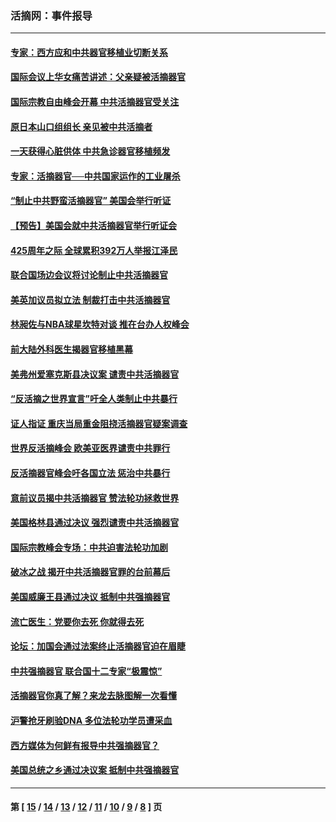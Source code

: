 ### 活摘网：事件报导
---
#### [专家：西方应和中共器官移植业切断关系](../../pages/nf5877/n13772828.md?08030430) 
#### [国际会议上华女痛苦讲述：父亲疑被活摘器官](../../pages/nf5877/n13771583.md?08030430) 
#### [国际宗教自由峰会开幕 中共活摘器官受关注](../../pages/nf5877/n13769995.md?08030430) 
#### [原日本山口组组长 亲见被中共活摘者](../../pages/nf5877/n13767360.md?08030430) 
#### [一天获得心脏供体 中共急诊器官移植频发](../../pages/nf5877/n13764689.md?08030430) 
#### [专家：活摘器官──中共国家运作的工业屠杀](../../pages/nf5877/n13761178.md?08030430) 
#### [“制止中共野蛮活摘器官” 美国会举行听证](../../pages/nf5877/n13735831.md?08030430) 
#### [【预告】美国会就中共活摘器官举行听证会](../../pages/nf5877/n13732843.md?08030430) 
#### [425周年之际 全球累积392万人举报江泽民](../../pages/nf5877/n13719232.md?08030430) 
#### [联合国场边会议将讨论制止中共活摘器官](../../pages/nf5877/n13656361.md?08030430) 
#### [美英加议员拟立法 制裁打击中共活摘器官](../../pages/nf5877/n13430251.md?08030430) 
#### [林昶佐与NBA球星坎特对谈 推在台办人权峰会](../../pages/nf5877/n13414467.md?08030430) 
#### [前大陆外科医生揭器官移植黑幕](../../pages/nf5877/n13401416.md?08030430) 
#### [美弗州爱塞克斯县决议案 谴责中共活摘器官](../../pages/nf5877/n13320919.md?08030430) 
#### [“反活摘之世界宣言”吁全人类制止中共暴行](../../pages/nf5877/n13259730.md?08030430) 
#### [证人指证 重庆当局重金阻挠活摘器官疑案调查](../../pages/nf5877/n13259127.md?08030430) 
#### [世界反活摘峰会 欧美亚医界谴责中共罪行](../../pages/nf5877/n13253550.md?08030430) 
#### [反活摘器官峰会吁各国立法 惩治中共暴行](../../pages/nf5877/n13245052.md?08030430) 
#### [意前议员揭中共活摘器官 赞法轮功拯救世界](../../pages/nf5877/n13203445.md?08030430) 
#### [美国格林县通过决议 强烈谴责中共活摘器官](../../pages/nf5877/n13119367.md?08030430) 
#### [国际宗教峰会专场：中共迫害法轮功加剧](../../pages/nf5877/n13088279.md?08030430) 
#### [破冰之战 揭开中共活摘器官罪的台前幕后](../../pages/nf5877/n13082457.md?08030430) 
#### [美国威廉王县通过决议 抵制中共强摘器官](../../pages/nf5877/n13056521.md?08030430) 
#### [流亡医生：党要你去死 你就得去死](../../pages/nf5877/n13052835.md?08030430) 
#### [论坛：加国会通过法案终止活摘器官迫在眉睫](../../pages/nf5877/n13029839.md?08030430) 
#### [中共强摘器官 联合国十二专家“极震惊”](../../pages/nf5877/n13024313.md?08030430) 
#### [活摘器官你真了解？来龙去脉图解一次看懂](../../pages/nf5877/n13013820.md?08030430) 
#### [沪警抢牙刷验DNA 多位法轮功学员遭采血](../../pages/nf5877/n12969218.md?08030430) 
#### [西方媒体为何鲜有报导中共强摘器官？](../../pages/nf5877/n12932034.md?08030430) 
#### [美国总统之乡通过决议案 抵制中共强摘器官](../../pages/nf5877/n12908242.md?08030430) 

---
#### 第 [ [15](./15.md?08030430) / [14](./14.md?08030430) / [13](./13.md?08030430) / [12](./12.md?08030430) / [11](./11.md?08030430) / [10](./10.md?08030430) / [9](./9.md?08030430) / [8](./8.md?08030430) ] 页
